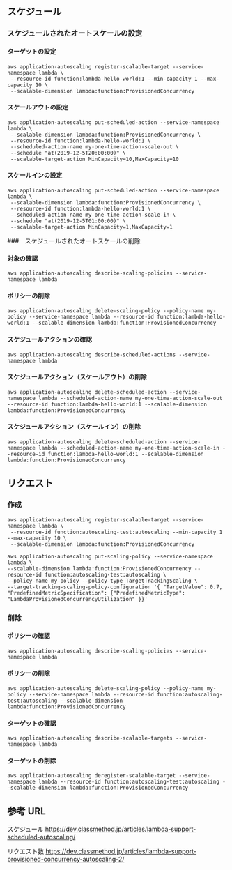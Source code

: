 ## スケジュール

### スケジュールされたオートスケールの設定

#### ターゲットの設定

```
aws application-autoscaling register-scalable-target --service-namespace lambda \
 --resource-id function:lambda-hello-world:1 --min-capacity 1 --max-capacity 10 \
 --scalable-dimension lambda:function:ProvisionedConcurrency
```

#### スケールアウトの設定

```
aws application-autoscaling put-scheduled-action --service-namespace lambda \
 --scalable-dimension lambda:function:ProvisionedConcurrency \
 --resource-id function:lambda-hello-world:1 \
 --scheduled-action-name my-one-time-action-scale-out \
 --schedule "at(2019-12-5T20:00:00)" \
 --scalable-target-action MinCapacity=10,MaxCapacity=10
```

#### スケールインの設定

```
aws application-autoscaling put-scheduled-action --service-namespace lambda \
 --scalable-dimension lambda:function:ProvisionedConcurrency \
 --resource-id function:lambda-hello-world:1 \
 --scheduled-action-name my-one-time-action-scale-in \
 --schedule "at(2019-12-5T01:00:00)" \
 --scalable-target-action MinCapacity=1,MaxCapacity=1
```

###　スケジュールされたオートスケールの削除

#### 対象の確認

```
aws application-autoscaling describe-scaling-policies --service-namespace lambda
```

#### ポリシーの削除

```
aws application-autoscaling delete-scaling-policy --policy-name my-policy --service-namespace lambda --resource-id function:lambda-hello-world:1 --scalable-dimension lambda:function:ProvisionedConcurrency
```

#### スケジュールアクションの確認

```
aws application-autoscaling describe-scheduled-actions --service-namespace lambda
```

#### スケジュールアクション（スケールアウト）の削除

```
aws application-autoscaling delete-scheduled-action --service-namespace lambda --scheduled-action-name my-one-time-action-scale-out --resource-id function:lambda-hello-world:1 --scalable-dimension lambda:function:ProvisionedConcurrency
```

#### スケジュールアクション（スケールイン）の削除

```
aws application-autoscaling delete-scheduled-action --service-namespace lambda --scheduled-action-name my-one-time-action-scale-in --resource-id function:lambda-hello-world:1 --scalable-dimension lambda:function:ProvisionedConcurrency

```

## リクエスト

### 作成

```
aws application-autoscaling register-scalable-target --service-namespace lambda \
 --resource-id function:autoscaling-test:autoscaling --min-capacity 1 --max-capacity 10 \
 --scalable-dimension lambda:function:ProvisionedConcurrency
```

```
aws application-autoscaling put-scaling-policy --service-namespace lambda \
--scalable-dimension lambda:function:ProvisionedConcurrency --resource-id function:autoscaling-test:autoscaling \
--policy-name my-policy --policy-type TargetTrackingScaling \
--target-tracking-scaling-policy-configuration '{ "TargetValue": 0.7, "PredefinedMetricSpecification": {"PredefinedMetricType": "LambdaProvisionedConcurrencyUtilization" }}'
```

### 削除

#### ポリシーの確認

```
aws application-autoscaling describe-scaling-policies --service-namespace lambda
```

#### ポリシーの削除

```
aws application-autoscaling delete-scaling-policy --policy-name my-policy --service-namespace lambda --resource-id function:autoscaling-test:autoscaling --scalable-dimension lambda:function:ProvisionedConcurrency
```

#### ターゲットの確認

```
aws application-autoscaling describe-scalable-targets --service-namespace lambda
```

#### ターゲットの削除

```
aws application-autoscaling deregister-scalable-target --service-namespace lambda --resource-id function:autoscaling-test:autoscaling --scalable-dimension lambda:function:ProvisionedConcurrency
```

## 参考 URL

スケジュール
https://dev.classmethod.jp/articles/lambda-support-scheduled-autoscaling/

リクエスト数
https://dev.classmethod.jp/articles/lambda-support-provisioned-concurrency-autoscaling-2/
